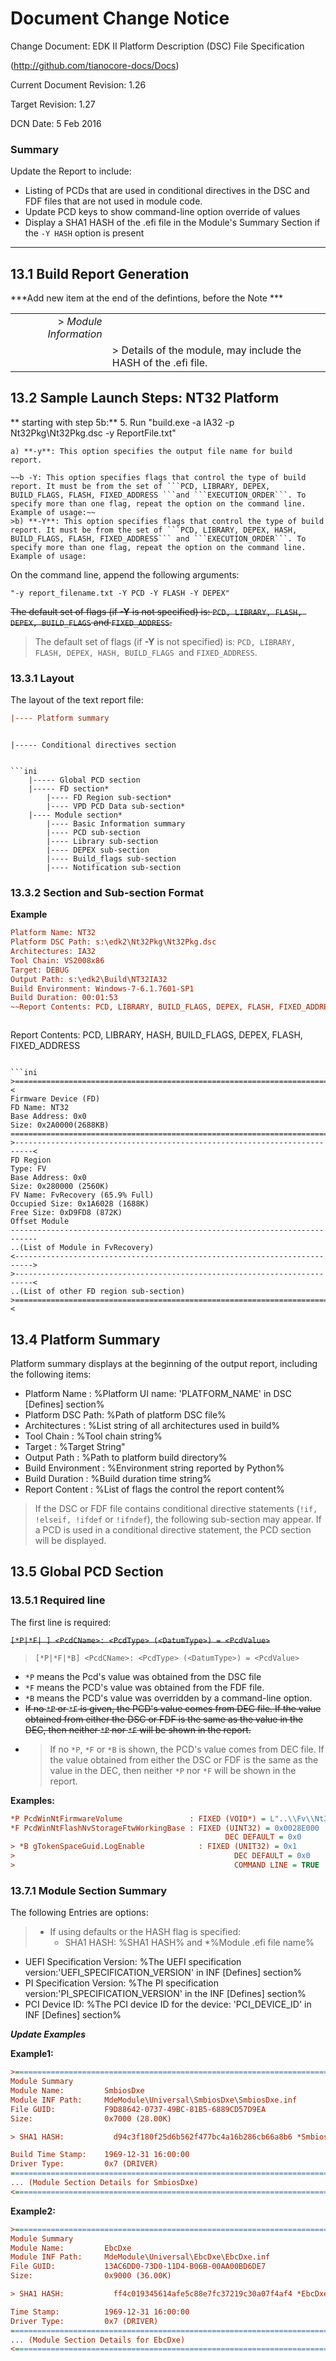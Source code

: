 # Document Change Notice

Change Document: EDK II Platform Description (DSC) File Specification

(http://github.com/tianocore-docs/Docs)

Current Document Revision: 1.26

Target Revision: 1.27

DCN Date: 5 Feb 2016

### Summary

Update the Report to include:
* Listing of PCDs that are used in conditional directives in the DSC and FDF files that are not used in module code.
* Update PCD keys to show command-line option override of values
* Display a SHA1 HASH of the .efi file in the Module's Summary Section if the ```-Y HASH``` option is present



---



## 13.1 Build Report Generation

***Add new item at the end of the defintions, before the Note ***

|  |   |
| ---: | :--- |
| > *Module Information*| |
|  | > Details of the module, may include the HASH of the .efi file.|


## 13.2 Sample Launch Steps: NT32 Platform

** starting with step 5b:**
5. Run "build.exe -a IA32 -p Nt32Pkg\Nt32Pkg.dsc -y ReportFile.txt"

    a) **-y**: This option specifies the output file name for build report.
    
    ~~b -Y: This option specifies flags that control the type of build report. It must be from the set of ```PCD, LIBRARY, DEPEX, BUILD_FLAGS, FLASH, FIXED_ADDRESS ```and ```EXECUTION_ORDER```. To specify more than one flag, repeat the option on the command line. Example of usage:~~
    >b)	**-Y**: This option specifies flags that control the type of build report. It must be from the set of ```PCD, LIBRARY, DEPEX, HASH, BUILD_FLAGS, FLASH, FIXED_ADDRESS``` and ```EXECUTION_ORDER```. To specify more than one flag, repeat the option on the command line. Example of usage:
On the command line, append the following arguments:

```"-y report_filename.txt -Y PCD -Y FLASH -Y DEPEX"```

~~The default set of flags (if **-Y** is not specified) is: ```PCD, LIBRARY, FLASH, DEPEX, BUILD_FLAGS``` and ```FIXED_ADDRESS```.~~


>The default set of flags (if **-Y** is not specified) is: ```PCD, LIBRARY, FLASH, DEPEX, HASH, BUILD_FLAGS ```and ```FIXED_ADDRESS```.

### 13.3.1 Layout
The layout of the text report file:
```ini
|---- Platform summary
```
>```ini
    |----- Conditional directives section
```

```ini
    |----- Global PCD section
    |----- FD section*
        |---- FD Region sub-section*
        |---- VPD PCD Data sub-section*
    |---- Module section*
        |---- Basic Information summary
        |---- PCD sub-section
        |---- Library sub-section
        |---- DEPEX sub-section
        |---- Build_flags sub-section
        |---- Notification sub-section
```


### 13.3.2 Section and Sub-section Format

**Example**
```ini
Platform Name: NT32
Platform DSC Path: s:\edk2\Nt32Pkg\Nt32Pkg.dsc
Architectures: IA32
Tool Chain: VS2008x86
Target: DEBUG
Output Path: s:\edk2\Build\NT32IA32
Build Environment: Windows-7-6.1.7601-SP1
Build Duration: 00:01:53
~~Report Contents: PCD, LIBRARY, BUILD_FLAGS, DEPEX, FLASH, FIXED_ADDRESS~~
```
> ```ini
Report Contents: PCD, LIBRARY, HASH, BUILD_FLAGS, DEPEX, FLASH, FIXED_ADDRESS
```

```ini
>==========================================================================<
Firmware Device (FD)
FD Name: NT32
Base Address: 0x0
Size: 0x2A0000(2688KB)
============================================================================
>--------------------------------------------------------------------------<
FD Region
Type: FV
Base Address: 0x0
Size: 0x280000 (2560K)
FV Name: FvRecovery (65.9% Full)
Occupied Size: 0x1A6028 (1688K)
Free Size: 0xD9FD8 (872K)
Offset Module
----------------------------------------------------------------------------
..(List of Module in FvRecovery)
<-------------------------------------------------------------------------->
>--------------------------------------------------------------------------<
..(List of other FD region sub-section)
>==========================================================================<
```

## 13.4 Platform Summary

Platform summary displays at the beginning of the output report, including the
following items:

* Platform Name : %Platform UI name: 'PLATFORM_NAME' in DSC [Defines] section%
* Platform DSC Path: %Path of platform DSC file%
* Architectures : %List string of all architectures used in build%
* Tool Chain : %Tool chain string%
* Target : %Target String"
* Output Path : %Path to platform build directory%
* Build Environment : %Environment string reported by Python%
* Build Duration : %Build duration time string%
* Report Content : %List of flags the control the report content%

>If the DSC or FDF file contains conditional directive statements (```!if, !elseif, !ifdef``` or ```!ifndef```), the following sub-section may appear. If a PCD is used in a conditional directive statement, the PCD section will be displayed.
## 13.5 Global PCD Section

### 13.5.1 Required line
The first line is required:

~~```[*P|*F| ] <PcdCName>: <PcdType> (<DatumType>) = <PcdValue>```~~
>```[*P|*F|*B] <PcdCName>: <PcdType> (<DatumType>) = <PcdValue>```

* ```*P``` means the Pcd's value was obtained from the DSC file
* ```*F``` means the PCD's value was obtained from the FDF file.
* ```*B``` means the PCD's value was overridden by a command-line option.
* ~~If no ```*P``` or ```*F``` is given, the PCD's value comes from DEC file. If the value obtained from either the DSC or FDF is the same as the value in the DEC, then neither ```*P``` nor ```*F``` will be shown in the report.~~
* >If no ```*P```, ```*F``` or ```*B``` is shown, the PCD's value comes from DEC file. If the value obtained from either the DSC or FDF is the same as the value in the DEC, then neither ```*P``` nor ```*F``` will be shown in the report.

**Examples:**
```ini
*P PcdWinNtFirmwareVolume               : FIXED (VOID*) = L"..\\Fv\\Nt32.fd"
*F PcdWinNtFlashNvStorageFtwWorkingBase : FIXED (UINT32) = 0x0028E000
                                                DEC DEFAULT = 0x0
> *B gTokenSpaceGuid.LogEnable            : FIXED (UNIT32) = 0x1
>                                                 DEC DEFAULT = 0x0
>                                                 COMMAND LINE = TRUE

```

### 13.7.1 Module Section Summary

The following Entries are options:
> * If using defaults or the HASH flag is specified:
>   * SHA1 HASH:  %SHA1 HASH% and *%Module .efi file name%

* UEFI Specification Version: %The UEFI specification
version:'UEFI_SPECIFICATION_VERSION' in INF [Defines] section%
* PI Specification Version: %The PI specification version:'PI_SPECIFICATION_VERSION'
in the INF [Defines] section%
* PCI Device ID: %The PCI device ID for the device: 'PCI_DEVICE_ID' in INF [Defines]
section%

***Update Examples***

**Example1:**
```ini
>==========================================================================<
Module Summary
Module Name:         SmbiosDxe
Module INF Path:     MdeModule\Universal\SmbiosDxe\SmbiosDxe.inf
File GUID:           F9D88642-0737-49BC-81B5-6889CD57D9EA
Size:                0x7000 (28.00K)

> SHA1 HASH:           d94c3f180f25d6b562f477bc4a16b286cb66a8b6 *SmbiosDxe.efi

Build Time Stamp:    1969-12-31 16:00:00
Driver Type:         0x7 (DRIVER)
============================================================================
... (Module Section Details for SmbiosDxe)
<==========================================================================>
```

**Example2:**
```ini
>==========================================================================<
Module Summary
Module Name:         EbcDxe
Module INF Path:     MdeModule\Universal\EbcDxe\EbcDxe.inf
File GUID:           13AC6DD0-73D0-11D4-B06B-00AA00BD6DE7
Size:                0x9000 (36.00K)

> SHA1 HASH:           ff4c019345614afe5c88e7fc37219c30a07f4af4 *EbcDxe.efi

Time Stamp:          1969-12-31 16:00:00
Driver Type:         0x7 (DRIVER)
============================================================================
... (Module Section Details for EbcDxe)
<==========================================================================>
```
